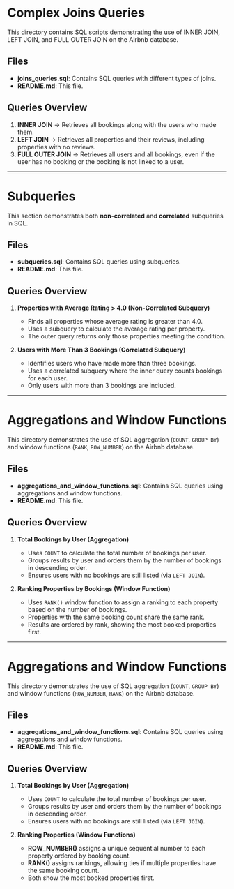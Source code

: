 # Complex Joins Queries

This directory contains SQL scripts demonstrating the use of INNER JOIN, LEFT JOIN, and FULL OUTER JOIN on the Airbnb database.

## Files
- **joins_queries.sql**: Contains SQL queries with different types of joins.
- **README.md**: This file.

## Queries Overview
1. **INNER JOIN** → Retrieves all bookings along with the users who made them.
2. **LEFT JOIN** → Retrieves all properties and their reviews, including properties with no reviews.
3. **FULL OUTER JOIN** → Retrieves all users and all bookings, even if the user has no booking or the booking is not linked to a user.

---

# Subqueries

This section demonstrates both **non-correlated** and **correlated** subqueries in SQL.

## Files
- **subqueries.sql**: Contains SQL queries using subqueries.
- **README.md**: This file.

## Queries Overview
1. **Properties with Average Rating > 4.0 (Non-Correlated Subquery)**  
   - Finds all properties whose average rating is greater than 4.0.  
   - Uses a subquery to calculate the average rating per property.  
   - The outer query returns only those properties meeting the condition.

2. **Users with More Than 3 Bookings (Correlated Subquery)**  
   - Identifies users who have made more than three bookings.  
   - Uses a correlated subquery where the inner query counts bookings for each user.  
   - Only users with more than 3 bookings are included.

---

# Aggregations and Window Functions

This directory demonstrates the use of SQL aggregation (`COUNT`, `GROUP BY`) and window functions (`RANK`, `ROW_NUMBER`) on the Airbnb database.

## Files
- **aggregations_and_window_functions.sql**: Contains SQL queries using aggregations and window functions.
- **README.md**: This file.

## Queries Overview
1. **Total Bookings by User (Aggregation)**  
   - Uses `COUNT` to calculate the total number of bookings per user.  
   - Groups results by user and orders them by the number of bookings in descending order.  
   - Ensures users with no bookings are still listed (via `LEFT JOIN`).

2. **Ranking Properties by Bookings (Window Function)**  
   - Uses `RANK()` window function to assign a ranking to each property based on the number of bookings.  
   - Properties with the same booking count share the same rank.  
   - Results are ordered by rank, showing the most booked properties first.


---
# Aggregations and Window Functions

This directory demonstrates the use of SQL aggregation (`COUNT`, `GROUP BY`) and window functions (`ROW_NUMBER`, `RANK`) on the Airbnb database.

## Files
- **aggregations_and_window_functions.sql**: Contains SQL queries using aggregations and window functions.
- **README.md**: This file.

## Queries Overview
1. **Total Bookings by User (Aggregation)**  
   - Uses `COUNT` to calculate the total number of bookings per user.  
   - Groups results by user and orders them by the number of bookings in descending order.  
   - Ensures users with no bookings are still listed (via `LEFT JOIN`).

2. **Ranking Properties (Window Functions)**  
   - **ROW_NUMBER()** assigns a unique sequential number to each property ordered by booking count.  
   - **RANK()** assigns rankings, allowing ties if multiple properties have the same booking count.  
   - Both show the most booked properties first.
